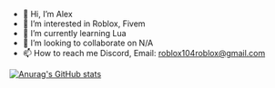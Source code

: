 - 👋 Hi, I’m Alex
- 👀 I’m interested in Roblox, Fivem
- 🌱 I’m currently learning Lua
- 💞️ I’m looking to collaborate on N/A
- 📫 How to reach me Discord, Email: roblox104roblox@gmail.com


[![Anurag's GitHub stats](https://github-readme-stats.vercel.app/api?username=roblox-afk)](https://github.com/anuraghazra/github-readme-stats)
